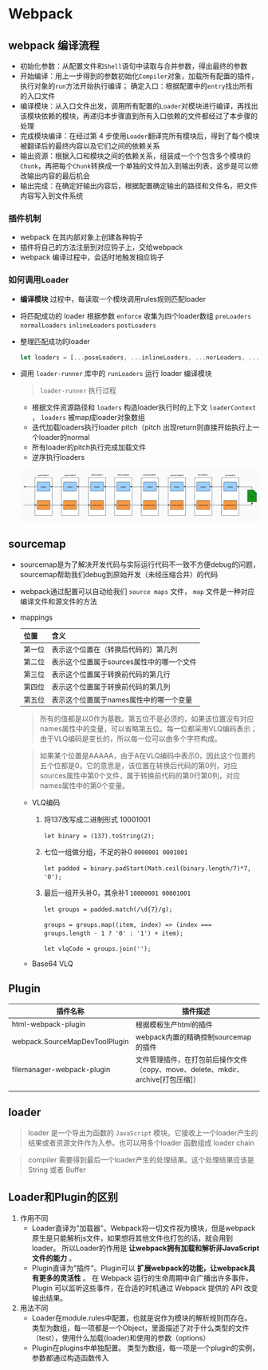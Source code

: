 # Webpack

## webpack 编译流程

- 初始化参数：从配置文件和`Shell`语句中读取与合并参数，得出最终的参数
- 开始编译：用上一步得到的参数初始化`Compiler`对象，加载所有配置的插件，执行对象的`run`方法开始执行编译； 确定入口：根据配置中的`entry`找出所有的入口文件
- 编译模块：从入口文件出发，调用所有配置的`Loader`对模块进行编译，再找出该模块依赖的模块，再递归本步骤直到所有入口依赖的文件都经过了本步骤的处理
- 完成模块编译：在经过第 4 步使用`Loader`翻译完所有模块后，得到了每个模块被翻译后的最终内容以及它们之间的依赖关系
- 输出资源：根据入口和模块之间的依赖关系，组装成一个个包含多个模块的 `Chunk`，再把每个`Chunk`转换成一个单独的文件加入到输出列表，这步是可以修改输出内容的最后机会
- 输出完成：在确定好输出内容后，根据配置确定输出的路径和文件名，把文件内容写入到文件系统

### 插件机制

- webpack 在其内部对象上创建各种钩子
- 插件将自己的方法注册到对应钩子上，交给webpack
- webpack 编译过程中，会适时地触发相应钩子

### 如何调用Loader

- **编译模块** 过程中，每读取一个模块调用rules规则匹配loader

- 将匹配成功的 loader 根据参数 `enforce` 收集为四个loader数组 `preLoaders` `normalLoaders` `inlineLoaders` `postLoaders` 

- 整理匹配成功的loader

  ```js
  let loaders = [...poseLoaders, ...inlineLoaders, ...norLoaders, ...preLoaders]
  ```

- 调用 `loader-runner` 库中的 `runLoaders` 运行 loader 编译模块

  >  `loader-runner` 执行过程

  - 根据文件资源路径和 `loaders` 构造loader执行时的上下文 `loaderContext`  ， `loaders` 被map成loader对象数组
  - 迭代加载loaders执行loader pitch（pitch 出现return则直接开始执行上一个loader的normal
  - 所有loader的pitch执行完成加载文件
  - 逆序执行loaders

  ![image-20200925102114442](./img/image-20200925102114442.png)

## sourcemap

- sourcemap是为了解决开发代码与实际运行代码不一致不方便debug的问题，sourcemap帮助我们debug到原始开发（未经压缩合并）的代码
- webpack通过配置可以自动给我们 `source maps` 文件， `map` 文件是一种对应编译文件和源文件的方法

- mappings

  | 位置   | 含义                                      |
  | ------ | ----------------------------------------- |
  | 第一位 | 表示这个位置在（转换后代码的）第几列      |
  | 第二位 | 表示这个位置属于sources属性中的哪一个文件 |
  | 第三位 | 表示这个位置属于转换前代码的第几行        |
  | 第四位 | 表示这个位置属于转换前代码的第几列        |
  | 第五位 | 表示这个位置属于names属性中的哪一个变量   |

  > 所有的值都是以0作为基数。第五位不是必须的，如果该位置没有对应names属性中的变量，可以省略第五位。每一位都采用VLQ编码表示；由于VLQ编码是变长的，所以每一位可以由多个字符构成。

  > 如果某个位置是AAAAA，由于A在VLQ编码中表示0，因此这个位置的五个位都是0。它的意思是，该位置在转换后代码的第0列，对应sources属性中第0个文件，属于转换前代码的第0行第0列，对应names属性中的第0个变量。

  - VLQ编码

    1. 将137改写成二进制形式 10001001

       `let binary = (137).toString(2);`

    2. 七位一组做分组，不足的补0 `0000001 0001001`

       `let padded = binary.padStart(Math.ceil(binary.length/7)*7, '0');`

    3. 最后一组开头补0，其余补1 `10000001 00001001`

       `let groups = padded.match(/\d{7}/g);`

       `groups = groups.map((item, index) => (index === groups.length - 1 ? '0' : '1') + item);`

        `let vlqCode = groups.join('');`

  - Base64 VLQ



## Plugin

| 插件名称                       | 插件描述                                                     |
| ------------------------------ | ------------------------------------------------------------ |
| html-webpack-plugin            | 根据模板生产html的插件                                       |
| webpack.SourceMapDevToolPlugin | webpack内置的精确控制sourcemap的插件                         |
| filemanager-webpack-plugin     | 文件管理插件，在打包前后操作文件（copy、move、delete、mkdir、archive[打包压缩]） |
|                                |                                                              |
|                                |                                                              |

## loader

> loader 是一个导出为函数的 `JavaScript` 模块。它接收上一个loader产生的结果或者资源文件作为入参。也可以用多个loader 函数组成 loader chain 

> compiler 需要得到最后一个loader产生的处理结果。这个处理结果应该是 String 或者 Buffer

## Loader和Plugin的区别

1. 作用不同
   - Loader直译为"加载器"。Webpack将一切文件视为模块，但是webpack原生是只能解析js文件，如果想将其他文件也打包的话，就会用到loader。 所以Loader的作用是 **让webpack拥有加载和解析非JavaScript文件的能力** 。
   - Plugin直译为"插件"。Plugin可以 **扩展webpack的功能，让webpack具有更多的灵活性** 。 在 Webpack 运行的生命周期中会广播出许多事件，Plugin 可以监听这些事件，在合适的时机通过 Webpack 提供的 API 改变输出结果。
2. 用法不同
   - Loader在module.rules中配置，也就是说作为模块的解析规则而存在。 类型为数组，每一项都是一个Object，里面描述了对于什么类型的文件（test），使用什么加载(loader)和使用的参数（options）
   - Plugin在plugins中单独配置。 类型为数组，每一项是一个plugin的实例，参数都通过构造函数传入